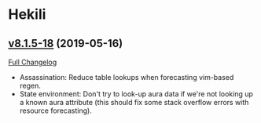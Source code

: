 # Hekili

## [v8.1.5-18](https://github.com/Hekili/hekili/tree/v8.1.5-18) (2019-05-16)
[Full Changelog](https://github.com/Hekili/hekili/compare/v8.1.5-18-beta1...v8.1.5-18)

- Assassination:  Reduce table lookups when forecasting vim-based regen.  
- State environment:  Don't try to look-up aura data if we're not looking up a known aura attribute (this should fix some stack overflow errors with resource forecasting).  
